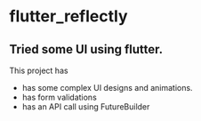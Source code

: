 # flutter_reflectly

## Tried some UI using flutter.

This project has 
 - has some complex UI designs and animations.
 - has form validations
 - has an API call using FutureBuilder
